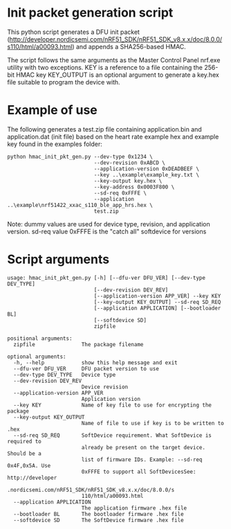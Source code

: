 Init packet generation script
=============================
This python script generates a DFU init packet (http://developer.nordicsemi.com/nRF51_SDK/nRF51_SDK_v8.x.x/doc/8.0.0/s110/html/a00093.html) and appends a SHA256-based HMAC.

The script follows the same arguments as the Master Control Panel nrf.exe utility with two exceptions.
KEY is a reference to a file containing the 256-bit HMAC key
KEY_OUTPUT is an optional argument to generate a key.hex file suitable to program the device with.

Example of use
==============
The following generates a test.zip file containing application.bin and application.dat (init file) based on the heart rate example hex and example key found in the examples folder:
```
python hmac_init_pkt_gen.py --dev-type 0x1234 \
                            --dev-revision 0xABCD \
                            --application-version 0xDEADBEEF \
                            --key ..\example\example_key.txt \
                            --key-output key.hex \
                            --key-address 0x0003F800 \
                            --sd-req 0xFFFE \
                            --application ..\example\nrf51422_xxac_s110_ble_app_hrs.hex \
                            test.zip
```
                            
Note: dummy values are used for device type, revision, and application version. sd-req value 0xFFFE is the "catch all" softdevice for versions

Script arguments
================
```
usage: hmac_init_pkt_gen.py [-h] [--dfu-ver DFU_VER] [--dev-type DEV_TYPE]
                            [--dev-revision DEV_REV]
                            [--application-version APP_VER] --key KEY
                            [--key-output KEY_OUTPUT] --sd-req SD_REQ
                            [--application APPLICATION] [--bootloader BL]
                            [--softdevice SD]
                            zipfile

positional arguments:
  zipfile               The package filename

optional arguments:
  -h, --help            show this help message and exit
  --dfu-ver DFU_VER     DFU packet version to use
  --dev-type DEV_TYPE   Device type
  --dev-revision DEV_REV
                        Device revision
  --application-version APP_VER
                        Application version
  --key KEY             Name of key file to use for encrypting the package
  --key-output KEY_OUTPUT
                        Name of file to use if key is to be written to .hex
  --sd-req SD_REQ       SoftDevice requirement. What SoftDevice is required to
                        already be present on the target device. Should be a
                        list of firmware IDs. Example: --sd-req 0x4F,0x5A. Use
                        0xFFFE to support all SoftDevicesSee: http://developer
                        .nordicsemi.com/nRF51_SDK/nRF51_SDK_v8.x.x/doc/8.0.0/s
                        110/html/a00093.html
  --application APPLICATION
                        The application firmware .hex file
  --bootloader BL       The bootloader firmware .hex file
  --softdevice SD       The SoftDevice firmware .hex file
  ```